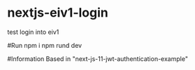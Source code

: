# nextjs-eiv1-login
test login into eiv1

#Run
npm i
npm rund dev

#Information
Based in "next-js-11-jwt-authentication-example"
